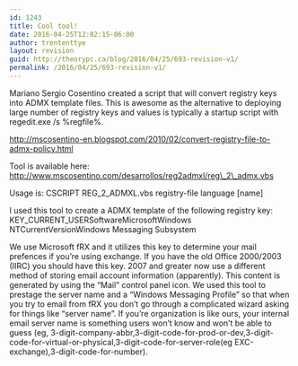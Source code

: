 ```yaml
---
id: 1243
title: Cool tool!
date: 2016-04-25T12:02:15-06:00
author: trententtye
layout: revision
guid: http://theorypc.ca/blog/2016/04/25/693-revision-v1/
permalink: /2016/04/25/693-revision-v1/
---
```

Mariano Sergio Cosentino created a script that will convert registry keys into ADMX template files. This is awesome as the alternative to deploying large number of registry keys and values is typically a startup script with regedit.exe /s %regfile%.

http://mscosentino-en.blogspot.com/2010/02/convert-registry-file-to-admx-policy.html

Tool is available here:  
http://www.mscosentino.com/desarrollos/reg2admxl/reg\_2\_admx.vbs

Usage is: CSCRIPT REG\_2\_ADMXL.vbs registry-file language [name]

I used this tool to create a ADMX template of the following registry key:  
KEY\_CURRENT\_USERSoftwareMicrosoftWindows NTCurrentVersionWindows Messaging Subsystem

We use Microsoft fRX and it utilizes this key to determine your mail prefences if you&#8217;re using exchange. If you have the old Office 2000/2003 (IIRC) you should have this key. 2007 and greater now use a different method of storing email account information (apparently). This content is generated by using the &#8220;Mail&#8221; control panel icon. We used this tool to prestage the server name and a &#8220;Windows Messaging Profile&#8221; so that when you try to email from fRX you don&#8217;t go through a complicated wizard asking for things like &#8220;server name&#8221;. If you&#8217;re organization is like ours, your internal email server name is something users won&#8217;t know and won&#8217;t be able to guess (eg, 3-digit-company-abbr,3-digit-code-for-prod-or-dev,3-digit-code-for-virtual-or-physical,3-digit-code-for-server-role(eg EXC-exchange),3-digit-code-for-number).

<!-- AddThis Advanced Settings generic via filter on the_content -->

<!-- AddThis Share Buttons generic via filter on the_content -->